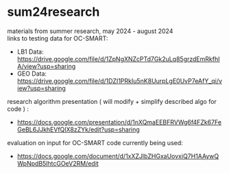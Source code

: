 # sum24research
materials from summer research, may 2024 - august 2024   
links to testing data for OC-SMART:  
- LB1 Data: https://drive.google.com/file/d/1ZpNgXNZcPTd7Gk2uLq85grzdEmRkfhIA/view?usp=sharing
- GEO Data: https://drive.google.com/file/d/1DZI1PRkIu5nK8UurpLgE0UvP7eAfY_qi/view?usp=sharing    

research algorithm presentation ( will modify + simplify described algo for code ) :
- https://docs.google.com/presentation/d/1nXQmaEEBFRVWg6f4FZk67FeGeBL6JJkhEVfQIX8zZYk/edit?usp=sharing

evaluation on input for OC-SMART code currently being used:  
- https://docs.google.com/document/d/1xXZJlbZHGxaUovxiQ7H1AAywQWpNpdB5lhtcGOeV2RM/edit
